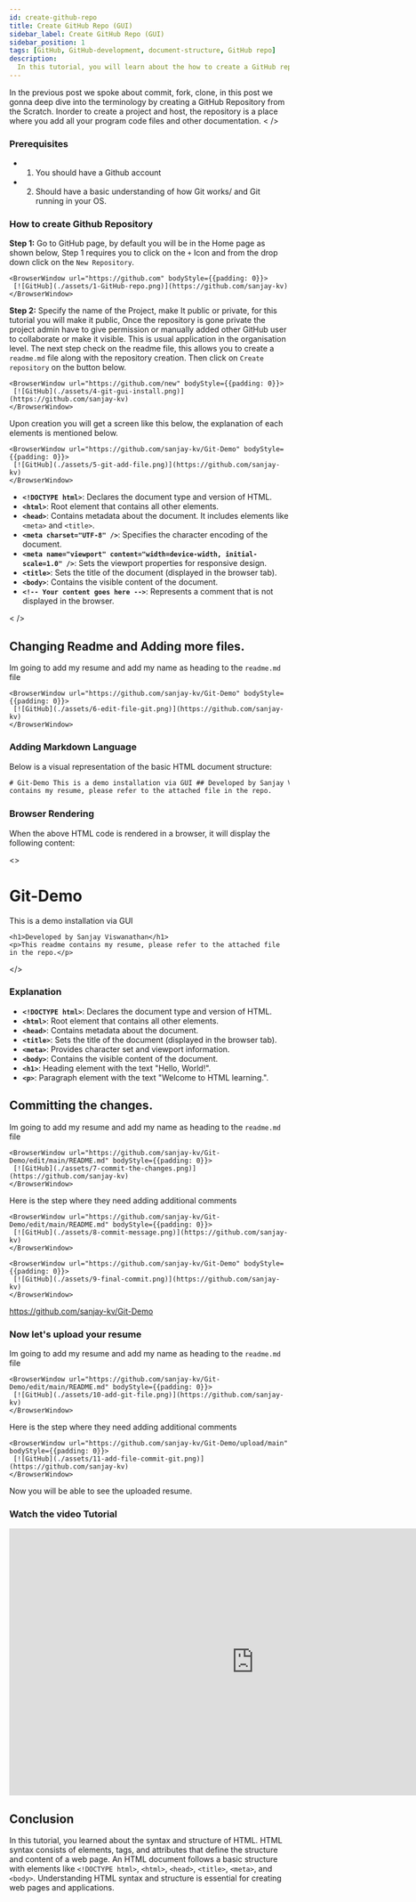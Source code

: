```yaml
---
id: create-github-repo
title: Create GitHub Repo (GUI)
sidebar_label: Create GitHub Repo (GUI)
sidebar_position: 1
tags: [GitHub, GitHub-development, document-structure, GitHub repo]
description:
  In this tutorial, you will learn about the how to create a GitHub repo by Online GUI interface.
---
```


In the previous post we spoke about commit, fork, clone, in this post we gonna deep dive into the
terminology by creating a GitHub Repository from the Scratch. Inorder to create a project and host,
the repository is a place where you add all your program code files and other documentation. < />

### Prerequisites

- 1. You should have a Github account
- 2. Should have a basic understanding of how Git works/ and Git running in your OS.

### How to create Github Repository

**Step 1:** Go to GitHub page, by default you will be in the Home page as shown below, Step 1
requires you to click on the `+` Icon and from the drop down click on the `New Repository`.

    <BrowserWindow url="https://github.com" bodyStyle={{padding: 0}}>
     [![GitHub](./assets/1-GitHub-repo.png)](https://github.com/sanjay-kv)
    </BrowserWindow>

**Step 2:** Specify the name of the Project, make It public or private, for this tutorial you will
make it public, Once the repository is gone private the project admin have to give permission or
manually added other GitHub user to collaborate or make it visible. This is usual application in the
organisation level. The next step check on the readme file, this allows you to create a `readme.md`
file along with the repository creation. Then click on `Create repository` on the button below.

    <BrowserWindow url="https://github.com/new" bodyStyle={{padding: 0}}>
     [![GitHub](./assets/4-git-gui-install.png)](https://github.com/sanjay-kv)
    </BrowserWindow>

Upon creation you will get a screen like this below, the explanation of each elements is mentioned
below.

    <BrowserWindow url="https://github.com/sanjay-kv/Git-Demo" bodyStyle={{padding: 0}}>
     [![GitHub](./assets/5-git-add-file.png)](https://github.com/sanjay-kv)
    </BrowserWindow>

- **`<!DOCTYPE html>`**: Declares the document type and version of HTML.
- **`<html>`**: Root element that contains all other elements.
- **`<head>`**: Contains metadata about the document. It includes elements like `<meta>` and
  `<title>`.
- **`<meta charset="UTF-8" />`**: Specifies the character encoding of the document.
- **`<meta name="viewport" content="width=device-width, initial-scale=1.0" />`**: Sets the viewport
  properties for responsive design.
- **`<title>`**: Sets the title of the document (displayed in the browser tab).
- **`<body>`**: Contains the visible content of the document.
- **`<!-- Your content goes here -->`**: Represents a comment that is not displayed in the browser.

< />

## Changing Readme and Adding more files.

Im going to add my resume and add my name as heading to the `readme.md` file

    <BrowserWindow url="https://github.com/sanjay-kv/Git-Demo" bodyStyle={{padding: 0}}>
     [![GitHub](./assets/6-edit-file-git.png)](https://github.com/sanjay-kv)
    </BrowserWindow>

### Adding Markdown Language

Below is a visual representation of the basic HTML document structure:

```html title="readme.md"
# Git-Demo This is a demo installation via GUI ## Developed by Sanjay Viswanathan This readme
contains my resume, please refer to the attached file in the repo.
```

### Browser Rendering

When the above HTML code is rendered in a browser, it will display the following content:

<BrowserWindow url="https://github.com/sanjay-kv/Git-Demo/edit/main/README.md">
  <>
    <h1>Git-Demo</h1>
    <p>This is a demo installation via GUI</p>

    <h1>Developed by Sanjay Viswanathan</h1>
    <p>This readme contains my resume, please refer to the attached file in the repo.</p>

</> </BrowserWindow>

### Explanation

- **`<!DOCTYPE html>`**: Declares the document type and version of HTML.
- **`<html>`**: Root element that contains all other elements.
- **`<head>`**: Contains metadata about the document.
- **`<title>`**: Sets the title of the document (displayed in the browser tab).
- **`<meta>`**: Provides character set and viewport information.
- **`<body>`**: Contains the visible content of the document.
- **`<h1>`**: Heading element with the text "Hello, World!".
- **`<p>`**: Paragraph element with the text "Welcome to HTML learning.".

## Committing the changes.

Im going to add my resume and add my name as heading to the `readme.md` file

    <BrowserWindow url="https://github.com/sanjay-kv/Git-Demo/edit/main/README.md" bodyStyle={{padding: 0}}>
     [![GitHub](./assets/7-commit-the-changes.png)](https://github.com/sanjay-kv)
    </BrowserWindow>

Here is the step where they need adding additional comments

    <BrowserWindow url="https://github.com/sanjay-kv/Git-Demo/edit/main/README.md" bodyStyle={{padding: 0}}>
     [![GitHub](./assets/8-commit-message.png)](https://github.com/sanjay-kv)
    </BrowserWindow>

    <BrowserWindow url="https://github.com/sanjay-kv/Git-Demo" bodyStyle={{padding: 0}}>
     [![GitHub](./assets/9-final-commit.png)](https://github.com/sanjay-kv)
    </BrowserWindow>

https://github.com/sanjay-kv/Git-Demo

### Now let's upload your resume

Im going to add my resume and add my name as heading to the `readme.md` file

    <BrowserWindow url="https://github.com/sanjay-kv/Git-Demo/edit/main/README.md" bodyStyle={{padding: 0}}>
     [![GitHub](./assets/10-add-git-file.png)](https://github.com/sanjay-kv)
    </BrowserWindow>

Here is the step where they need adding additional comments

    <BrowserWindow url="https://github.com/sanjay-kv/Git-Demo/upload/main" bodyStyle={{padding: 0}}>
     [![GitHub](./assets/11-add-file-commit-git.png)](https://github.com/sanjay-kv)
    </BrowserWindow>

Now you will be able to see the uploaded resume.

### Watch the video Tutorial

<iframe width="880" height="480" src="https://www.youtube.com/embed/XWjx-RjmhRM?list=PLrLTYhoDFx-kiuFiGQqVpYYZ56pIhUW63" title="How to create your first GitHub repository" frameborder="0" allow="accelerometer; autoplay; clipboard-write; encrypted-media; gyroscope; picture-in-picture; web-share" referrerpolicy="strict-origin-when-cross-origin" allowfullscreen></iframe>

## Conclusion

In this tutorial, you learned about the syntax and structure of HTML. HTML syntax consists of
elements, tags, and attributes that define the structure and content of a web page. An HTML document
follows a basic structure with elements like `<!DOCTYPE html>`, `<html>`, `<head>`, `<title>`,
`<meta>`, and `<body>`. Understanding HTML syntax and structure is essential for creating web pages
and applications.

